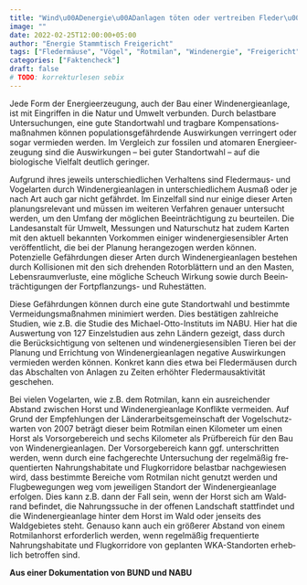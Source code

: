 ```yaml
---
title: "Wind\u00ADenergie\u00ADanlagen töten oder vertreiben Fleder\u00ADmäuse und Vögel"
image: ""
date: 2022-02-25T12:00:00+05:00
author: "Energie Stammtisch Freigericht"
tags: ["Fledermäuse", "Vögel", "Rotmilan", "Windenergie", "Freigericht"]
categories: ["Faktencheck"]
draft: false
# TODO: korrekturlesen sebix
---
```


Jede Form der Energieerzeugung, auch der Bau einer Wind&shy;energie&shy;anlage, ist mit Ein&shy;griffen in die Natur und Umwelt ver&shy;bunden. Durch belastbare Unter&shy;such&shy;ungen, eine gute Standortwahl und trag&shy;bare Kom&shy;pen&shy;sa&shy;tions&shy;maßnahmen können po&shy;pu&shy;la&shy;tions&shy;ge&shy;fähr&shy;dende Aus&shy;wirkungen ver&shy;ringert oder sogar vermieden werden. Im Ver&shy;gleich zur fossilen und atomaren Energie&shy;er&shy;zeugung sind die Aus&shy;wir&shy;kungen – bei guter Stand&shy;ort&shy;wahl – auf die biologische Vielfalt deutlich geringer.  

Aufgrund ihres jeweils unterschiedlichen Ver&shy;haltens sind Fleder&shy;maus- und Vogel&shy;arten durch Wind&shy;energie&shy;anlagen in unter&shy;schied&shy;lichem Aus&shy;maß oder je nach Art auch gar nicht ge&shy;fähr&shy;det. Im Ein&shy;zel&shy;fall sind nur einige dieser Arten pla&shy;nungs&shy;relevant und müssen im weiteren Verfahren genauer untersucht werden, um den Um&shy;fang der möglichen Be&shy;ein&shy;träch&shy;ti&shy;gung zu beurteilen. Die Landesanstalt für Umwelt, Messungen und Natur&shy;schutz hat zudem Karten mit den aktuell bekannten Vorkommen einiger wind&shy;energie&shy;sensibler Arten ver&shy;öf&shy;fent&shy;licht, die bei der Planung herangezogen werden können. Potenzielle Ge&shy;fähr&shy;dungen dieser Arten durch Wind&shy;energie&shy;anlagen bestehen durch Kollisionen mit den sich drehenden Rotor&shy;blättern und an den Masten, Lebens&shy;raum&shy;ver&shy;luste, eine mögliche Scheuch Wirkung sowie durch Be&shy;ein&shy;träch&shy;ti&shy;gungen der Fort&shy;pflanzungs- und Ruhestätten.  

Diese Gefährdungen können durch eine gute Standortwahl und bestimmte Ver&shy;meidungs&shy;maß&shy;nahmen mini&shy;miert werden. Dies bestätigen zahl&shy;reiche Studien, wie z.B. die Studie des Michael-Otto-Instituts im NABU. Hier hat die Auswertung von 127 Einzel&shy;studien aus zehn Ländern gezeigt, dass durch die Be&shy;rück&shy;sichtigung von seltenen und wind&shy;energie&shy;sensiblen Tieren bei der Planung und Errichtung von Wind&shy;energie&shy;anlagen negative Auswirkungen ver&shy;mieden werden können. Konkret kann dies etwa bei Fleder&shy;mäusen durch das Ab&shy;schalten von Anlagen zu Zeiten erhöhter Fleder&shy;maus&shy;aktivität geschehen.  

Bei vielen Vogelarten, wie z.B. dem Rot&shy;milan, kann ein aus&shy;rei&shy;chender Abstand zwischen Horst und Wind&shy;energie&shy;anlage Konflikte vermeiden. Auf Grund der Emp&shy;feh&shy;lungen der Länder&shy;arbeits&shy;gemein&shy;schaft der Vogel&shy;schutz&shy;warten von 2007 beträgt dieser beim Rot&shy;milan einen Kilo&shy;meter um einen Horst als Vor&shy;sorge&shy;bereich und sechs Kilo&shy;meter als Prüfbereich für den Bau von Wind&shy;energie&shy;an&shy;lagen. Der Vorsorgebereich kann ggf. unterschritten werden, wenn durch eine fach&shy;gerechte Untersuchung der regelmäßig fre&shy;quen&shy;tier&shy;ten Nahrungs&shy;habitate und Flugkorridore belastbar nach&shy;ge&shy;wiesen wird, dass bestimmte Bereiche vom Rot&shy;milan nicht ge&shy;nutzt werden und Flugbewegungen weg vom jeweiligen Stand&shy;ort der Wind&shy;energie&shy;anlage erfolgen. Dies kann z.B. dann der Fall sein, wenn der Horst sich am Wald&shy;rand befindet, die Nahrungs&shy;suche in der offenen Landschaft stattfindet und die Wind&shy;energie&shy;anlage hinter dem Horst im Wald oder jenseits des Waldgebietes steht. Genauso kann auch ein größerer Abstand von einem Rot&shy;milan&shy;horst er&shy;forder&shy;lich werden, wenn regelmäßig fre&shy;quen&shy;tierte Nahrungs&shy;habitate und Flug&shy;korridore von ge&shy;plan&shy;ten WKA-Standorten erheb&shy;lich betroffen sind.  

**Aus einer Dokumentation von BUND und NABU**
